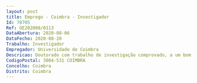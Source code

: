 ```yaml
--- 
layout: post
title: Emprego - Coimbra - Investigador
Id: 78705
Ref: OE202008/0113
DataAbertura: 2020-08-06
DataFecho: 2020-08-20
Trabalho: Investigador
Empregador: Universidade de Coimbra
Descricao: Doutorado com trabalho de investigação comprovado, a um bom nível e tendo atividade relevante em projetos de Investigação e Desenvolvimento com financiamento competitivo. O candidato deve também demonstrar capacidades para investigar, escrever e gerir projetos de I&D. Além das atividades de investigação, as tarefas incluirão  1) Fazer investigação em uma ou mais áreas centrais ao Centro de Informática e Sistemas da Universidade de Coimbra (CISUC), nomeadamente, integradas numa das Linhas Temáticas 1) RISE   Resilient Software and Internet Systems 2) IS   Intelligent Systems and 3) HCC   Human Centric Computing  2) Procurar fontes de financiamento disponíveis, nomeadamente “calls” que se adequem ao perfil de I&D do CISUC  3) Escrever propostas de projetos com ideias inovadoras que possam potenciar a colaboração com parceiros internacionais e a integração em redes científicas.
CodigoPostal: 3004-531 COIMBRA
Concelho: Coimbra
Distrito: Coimbra
--- 
```

